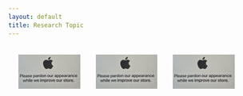 ```yaml
---
layout: default
title: Research Topic
---
```



<div style="display: flex; justify-content: space-between; flex-wrap: nowrap; padding: 20px;">
  <a href="/research_topic1">
    <img src="assets/images/test-image.jpg" alt="Figure 1" style="width: 80%; max-width: 400px; height: auto;"/>
  </a>
  <a href="/research_topic2">
    <img src="assets/images/test-image.jpg" alt="Figure 2" style="width: 80%; max-width: 400px; height: auto;"/>
  </a>
  <a href="/research_topic3">
    <img src="assets/images/test-image.jpg" alt="Figure 3" style="width: 80%; max-width: 400px; height: auto;"/>
  </a>
</div>

<style>

  @media (max-width: 800px) {
    div {
      flex-wrap: wrap;
    }
    div img {
      width: 45%;
      margin-bottom: 10px;
    }
  }

  @media (max-width: 500px) {
    div img {
      width: 100%;
      margin-bottom: 10px;
    }
  }
</style>